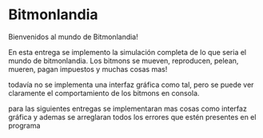 # Bitmonlandia
Bienvenidos al mundo de Bitmonlandia!

En esta entrega se implemento la simulación completa de lo que seria el mundo de bitmonlandia. Los bitmons se mueven, reproducen, pelean, mueren, pagan impuestos y muchas cosas mas!

todavía no se implementa una interfaz gráfica como tal, pero se puede ver claramente el comportamiento de los bitmons en consola.

para las siguientes entregas se implementaran mas cosas como interfaz gráfica y ademas se arreglaran todos los errores que estén presentes en el programa


